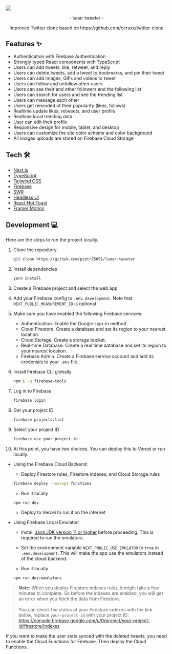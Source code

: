 <br />

![](/.github/assets/presentation.png)
<p align="center">- lunar tweeter -</p>

<p align="center">
  Improved Twitter clone based on https://github.com/ccrsxx/twitter-clone
</p>

## Features ✨

- Authentication with Firebase Authentication
- Strongly typed React components with TypeScript
- Users can add tweets, like, retweet, and reply
- Users can delete tweets, add a tweet to bookmarks, and pin their tweet
- Users can add images, GIFs and videos to tweet
- Users can follow and unfollow other users
- Users can see their and other followers and the following list
- Users can search for users and see the trending list
- Users can message each other
- Users get reminded of their popularity (likes, follows)
- Realtime update likes, retweets, and user profile
- Realtime local trending data
- User can edit their profile
- Responsive design for mobile, tablet, and desktop
- Users can customize the site color scheme and color background
- All images uploads are stored on Firebase Cloud Storage

## Tech 🛠

- [Next.js](https://nextjs.org)
- [TypeScript](https://www.typescriptlang.org)
- [Tailwind CSS](https://tailwindcss.com)
- [Firebase](https://firebase.google.com)
- [SWR](https://swr.vercel.app)
- [Headless UI](https://headlessui.com)
- [React Hot Toast](https://react-hot-toast.com)
- [Framer Motion](https://framer.com)

## Development 💻

Here are the steps to run the project locally.

1. Clone the repository

   ```bash
   git clone https://github.com/piotr25691/lunar-tweeter
   ```

1. Install dependencies

   ```bash
   yarn install
   ```

1. Create a Firebase project and select the web app

1. Add your Firebase config to `.env.development`. Note that `NEXT_PUBLIC_MEASUREMENT_ID` is optional

1. Make sure you have enabled the following Firebase services:

   - Authentication. Enable the Google sign-in method.
   - Cloud Firestore. Create a database and set its region to your nearest location.
   - Cloud Storage. Create a storage bucket.
   - Real-time Database. Create a real time database and set its region to your nearest location.
   - Firebase Admin. Create a Firebase service account and add its credenials to your `.env` file.

1. Install Firebase CLI globally

   ```bash
   npm i -g firebase-tools
   ```

2. Log in to Firebase

   ```bash
   firebase login
   ```

3. Get your project ID

   ```bash
   firebase projects:list
   ```

4. Select your project ID

   ```bash
   firebase use your-project-id
   ```

5. At this point, you have two choices. You can deploy this to Vercel or run locally.

  - Using the Firebase Cloud Backend:

    - Deploy Firestore rules, Firestore indexes, and Cloud Storage rules

    ```bash
    firebase deploy --except functions
    ```

    - Run it locally

    ```bash
    npm run dev
    ```

    - Deploy to Vercel to run it on the internet
    

  - Using Firebase Local Emulator:

    - Install [Java JDK version 11 or higher](https://jdk.java.net/) before proceeding. This is required to run the emulators.

    - Set the environment variable `NEXT_PUBLIC_USE_EMULATOR` to `true` in `.env.development`. This will make the app use the emulators instead of the cloud backend.

    - Run it locally

    ```bash
    npm run dev:emulators
    ```

> **_Note_**: When you deploy Firestore indexes rules, it might take a few minutes to complete. So before the indexes are enabled, you will get an error when you fetch the data from Firestore.<br><br>You can check the status of your Firestore indexes with the link below, replace `your-project-id` with your project ID: https://console.firebase.google.com/u/0/project/your-project-id/firestore/indexes

If you want to make the user stats synced with the deleted tweets, you need to enable the Cloud Functions for Firebase. Then deploy the Cloud Functions.
